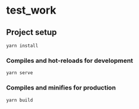 # test_work

## Project setup
```
yarn install
```

### Compiles and hot-reloads for development
```
yarn serve
```

### Compiles and minifies for production
```
yarn build
```



